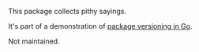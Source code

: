 This package collects pithy sayings.

It's part of a demonstration of
[package versioning in Go](https://research.swtch.com/vgo1).

Not maintained.
